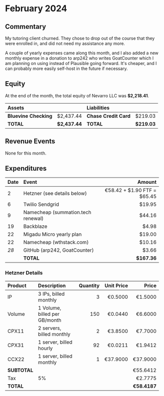# February 2024

## Commentary

My tutoring client churned. They chose to drop out of the course that they were
enrolled in, and did not need my assistance any more.

A couple of yearly expenses came along this month, and I also added a new
monthly expense in a donation to arp242 who writes GoatCounter which I am
planning on using instead of Plausible going forward. It's cheaper, and I can
probably more easily self-host in the future if necessary.

## Equity

At the end of the month, the total equity of Nevarro LLC was **$2,218.41**.

| **Assets**            |               | **Liabilities**       |             |
| :-------------------- | ------------: | :-------------------- | ----------: |
| **Bluevine Checking** |     $2,437.44 | **Chase Credit Card** |     $219.03 |
| **TOTAL**             | **$2,437.44** | **TOTAL**             | **$219.03** |

## Revenue Events

None for this month.

## Expenditures

| **Date** | **Event**                          |                  **Amount** |
| :------- | :--------------------------------- | --------------------------: |
| 2        | Hetzner (see details below)        | €58.42 + $1.90 FTF = $65.45 |
| 6        | Twilio Sendgrid                    |                      $19.95 |
| 9        | Namecheap (summation.tech renewal) |                      $44.16 |
| 19       | Backblaze                          |                       $4.98 |
| 22       | Migadu Micro yearly plan           |                      $19.00 |
| 22       | Namecheap (wthstack.com)           |                      $10.16 |
| _28_     | GitHub (arp242, GoatCounter)       |                       $3.66 |
|          | **TOTAL**                          |                 **$167.36** |

### Hetzner Details

| **Product**  | **Description**               | **Quantity** | **Unit Price** |    **Price** |
| :----------- | :---------------------------- | -----------: | -------------: | -----------: |
| IP           | 3 IPs, billed monthly         |            3 |        €0.5000 |      €1.5000 |
| Volume       | 1 Volume, billed per GB/month |          150 |        €0.0440 |      €6.6000 |
| CPX11        | 2 servers, billed monthly     |            2 |        €3.8500 |      €7.7000 |
| CPX31        | 1 server, billed hourly       |           92 |        €0.0211 |      €1.9412 |
| CCX22        | 1 server, billed monthly      |            1 |       €37.9000 |     €37.9000 |
| **SUBTOTAL** |                               |              |                |     €55.6412 |
| Tax          | 5%                            |              |                |      €2.7775 |
| **TOTAL**    |                               |              |                | **€58.4187** |
